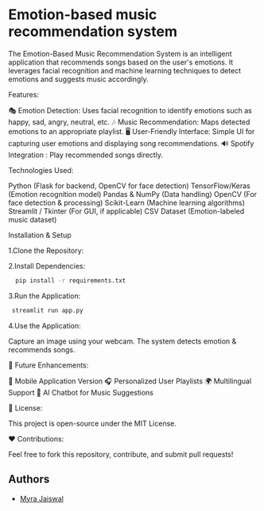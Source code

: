 # Emotion-based music recommendation system

The Emotion-Based Music Recommendation System is an intelligent application that recommends songs based on the user's emotions. It leverages facial recognition and machine learning techniques to detect emotions and suggests music accordingly.

 Features:

🎭 Emotion Detection: Uses facial recognition to identify emotions such as happy, sad, angry, neutral, etc.
🎶 Music Recommendation: Maps detected emotions to an appropriate playlist.
🖥️ User-Friendly Interface: Simple UI for capturing user emotions and displaying song recommendations.
🔊 Spotify Integration : Play recommended songs directly.

Technologies Used:

Python (Flask for backend, OpenCV for face detection)
TensorFlow/Keras (Emotion recognition model)
Pandas & NumPy (Data handling)
OpenCV (For face detection & processing)
Scikit-Learn (Machine learning algorithms)
Streamlit / Tkinter (For GUI, if applicable)
CSV Dataset (Emotion-labeled music dataset)

Installation & Setup

1.Clone the Repository:

2.Install Dependencies:

```bash
  pip install -r requirements.txt
```

3.Run the Application:
 ```bash
  streamlit run app.py
```

4.Use the Application:

Capture an image using your webcam.
The system detects emotion & recommends songs.

📌 Future Enhancements:

📱 Mobile Application Version
🎧 Personalized User Playlists
🌍 Multilingual Support
🤖 AI Chatbot for Music Suggestions

📜 License:

This project is open-source under the MIT License.

❤️ Contributions:

Feel free to fork this repository, contribute, and submit pull requests!

## Authors

- [Myra Jaiswal]()
